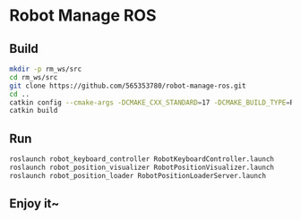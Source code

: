 # Robot Manage ROS

## Build

```bash
mkdir -p rm_ws/src
cd rm_ws/src
git clone https://github.com/565353780/robot-manage-ros.git
cd ..
catkin config --cmake-args -DCMAKE_CXX_STANDARD=17 -DCMAKE_BUILD_TYPE=Release -DCMAKE_EXPORT_COMPILE_COMMANDS=Yes
catkin build
```

## Run

```bash
roslaunch robot_keyboard_controller RobotKeyboardController.launch
roslaunch robot_position_visualizer RobotPositionVisualizer.launch
roslaunch robot_position_loader RobotPositionLoaderServer.launch
```

## Enjoy it~


